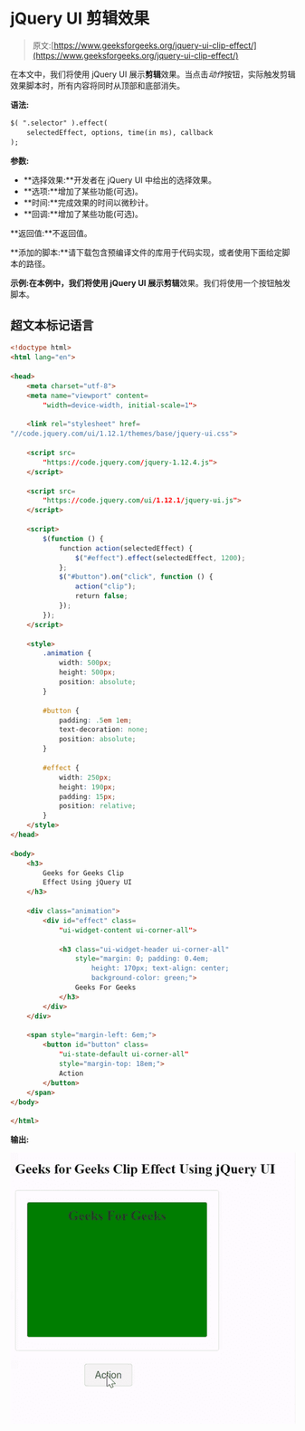 # jQuery UI 剪辑效果

> 原文:[https://www.geeksforgeeks.org/jquery-ui-clip-effect/](https://www.geeksforgeeks.org/jquery-ui-clip-effect/)

在本文中，我们将使用 jQuery UI 展示**剪辑**效果。当点击*动作*按钮，实际触发剪辑效果脚本时，所有内容将同时从顶部和底部消失。

**语法:**

```html
$( ".selector" ).effect( 
    selectedEffect, options, time(in ms), callback 
);
```

**参数:**

*   **选择效果:**开发者在 jQuery UI 中给出的选择效果。
*   **选项:**增加了某些功能(可选)。
*   **时间:**完成效果的时间以微秒计。
*   **回调:**增加了某些功能(可选)。

**返回值:**不返回值。

**添加的脚本:**请下载包含预编译文件的库用于代码实现，或者使用下面给定脚本的路径。

> <link rel="”stylesheet”" href="”//code.jquery.com/ui/1.12.1/themes/base/jquery-ui.css”">

**示例:**在本例中，我们将使用 jQuery UI 展示**剪辑**效果。我们将使用一个按钮触发脚本。

## 超文本标记语言

```html
<!doctype html>
<html lang="en">

<head>
    <meta charset="utf-8">
    <meta name="viewport" content=
        "width=device-width, initial-scale=1">

    <link rel="stylesheet" href=
"//code.jquery.com/ui/1.12.1/themes/base/jquery-ui.css">

    <script src=
        "https://code.jquery.com/jquery-1.12.4.js">
    </script>

    <script src=
        "https://code.jquery.com/ui/1.12.1/jquery-ui.js">
    </script>

    <script>
        $(function () {
            function action(selectedEffect) {
                $("#effect").effect(selectedEffect, 1200);
            };
            $("#button").on("click", function () {
                action("clip");
                return false;
            });
        });
    </script>

    <style>
        .animation {
            width: 500px;
            height: 500px;
            position: absolute;
        }

        #button {
            padding: .5em 1em;
            text-decoration: none;
            position: absolute;
        }

        #effect {
            width: 250px;
            height: 190px;
            padding: 15px;
            position: relative;
        }
    </style>
</head>

<body>
    <h3>
        Geeks for Geeks Clip 
        Effect Using jQuery UI
    </h3>

    <div class="animation">
        <div id="effect" class=
            "ui-widget-content ui-corner-all">

            <h3 class="ui-widget-header ui-corner-all"
                style="margin: 0; padding: 0.4em;
                    height: 170px; text-align: center;
                    background-color: green;">
                Geeks For Geeks
            </h3>
        </div>
    </div>

    <span style="margin-left: 6em;">
        <button id="button" class=
            "ui-state-default ui-corner-all" 
            style="margin-top: 18em;">
            Action
        </button>
    </span>
</body>

</html>
```

**输出:**

![](img/4a98779d77342b161ba6e76800ccd05a.png)
